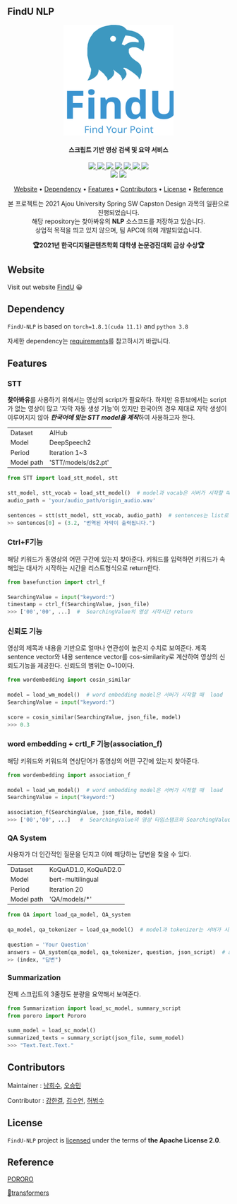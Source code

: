 ## FindU NLP

<p align="center">
    <img src="asset/logo-com.svg" alt="logo" width="250" height="250"/>
</p>
<h4 align="center">스크립트 기반 영상 검색 및 요약 서비스</h4>
<p align="center">
    <a href="https://github.com/SWCapstone2021/NLP/actions/workflows/deploy.yml">
        <img src="https://github.com/SWCapstone2021/NLP/actions/workflows/deploy.yml/badge.svg"/>
    </a> 
    <a href="https://github.com/SWCapstone2021/NLP/actions/workflows/pytest.yml">
        <img src="https://github.com/SWCapstone2021/NLP/actions/workflows/pytest.yml/badge.svg?branch=dev"/>
    </a>	
    <a href="https://github.com/SWCapstone2021/NLP/issues">
        <img src="https://img.shields.io/github/issues/SWCapstone2021/NLP"/>
    <a href="https://github.com/SWCapstone2021/NLP/issues">
        <img src="https://img.shields.io/github/issues-closed/SWCapstone2021/NLP?color=green"/>
    </a>
    <a href="https://github.com/SWCapstone2021/NLP/pulls">
        <img src="https://img.shields.io/github/forks/SWCapstone2021/NLP"/>
    </a>
    <a href="https://github.com/SWCapstone2021/NLP/stargazers">
        <img src="https://img.shields.io/github/stars/SWCapstone2021/NLP"/>
    </a>
    <a href="https://github.com/SWCapstone2021/NLP/blob/main/LICENSE">
        <img src="https://img.shields.io/github/license/SWCapstone2021/NLP"/>
    </a> <br/>
        <img src="https://img.shields.io/badge/python-3.8-3776AB?style=flat-square&logo=python"/>
        <img src="https://img.shields.io/badge/torch-1.8.1-EE4C2C?style=flat-square&logo=pytorch"/>

</p>

<p align="center">
  <a href="#website">Website</a></a> •   
  <a href="#Dependency">Dependency</a></a> • 
  <a href="#features">Features</a></a> • 
  <a href="#contributors">Contributors</a> • 
  <a href="#license">License</a> • 
  <a href="#reference">Reference</a>
</p>
<p align="center">
    본 프로젝트는 2021 Ajou University Spring SW Capston Design 과목의 일환으로 진행되었습니다. <br/>
    해당 repository는 찾아봐유의 <b>NLP</b> 소스코드를 저장하고 있습니다.
<br/>    
    상업적 목적을 띄고 있지 않으며, 팀 APC에 의해 개발되었습니다.
</p>
<p align="center">
    <b>🏆2021년 한국디지털콘텐츠학회 대학생 논문경진대회 금상 수상🏆</b>
</p>

## Website
Visit out website [FindU](https://apcfindu.web.app/) 😀

## Dependency

`FindU-NLP` is based on `torch=1.8.1(cuda 11.1)` and `python 3.8`

자세한 dependency는 [requirements](requirements.txt)를 참고하시기 바랍니다.

## Features

### STT

**찾아봐유**를 사용하기 위해서는 영상의 script가 필요하다. 하지만 유튜브에서는 script가 없는 영상이 많고 '자막 자동 생성 기능'이 있지만 한국어의 경우 제대로 자막 생성이 이루어지지 않아 ***한국어에 맞는 STT model을 제작***하여 사용하고자 한다.

|  |         |
| ------- | ------------- |
| Dataset | AIHub         |
| Model   | DeepSpeech2   |
| Period  | Iteration 1~3 |
| Model path | 'STT/models/ds2.pt' |

```python
from STT import load_stt_model, stt

stt_model, stt_vocab = load_stt_model()  # model과 vocab은 서버가 시작할 때 load
audio_path = 'your/audio_path/origin_audio.wav'

sentences = stt(stt_model, stt_vocab, audio_path)  # sentences는 list로 (시간, 자막)으로 구성
>> sentences[0] = (3.2, "번역된 자막이 출력됩니다.")
```

### Ctrl+F기능

해당 키워드가 동영상의 어떤 구간에 있는지 찾아준다. 
키워드를 입력하면 키워드가 속해있는 대사가 시작하는 시간을 리스트형식으로 return한다.

```python
from basefunction import ctrl_f

SearchingValue = input("keyword:")
timestamp = ctrl_f(SearchingValue, json_file) 
>>> ['00','00', ...]  #  SearchingValue의 영상 시작시간 return
```

### 신뢰도 기능

영상의 제목과 내용을 기반으로 얼마나 연관성이 높은지 수치로 보여준다. 제목 sentence vector와 내용 sentence vector를 cos-similarity로 계산하여 영상의 신뢰도기능을 제공한다. 신뢰도의 범위는 0~10이다.

```python
from wordembedding import cosin_similar

model = load_wm_model()  # word embedding model은 서버가 시작할 때  load
SearchingValue = input("keyword:")

score = cosin_similar(SearchingValue, json_file, model)
>>> 0.3
```

### word embedding + crtl_F 기능(association_f)

해당 키워드와 키워드의 연상단어가 동영상의 어떤 구간에 있는지 찾아준다. 

```python
from wordembedding import association_f

model = load_wm_model()  # word embedding model은 서버가 시작할 때  load
SearchingValue = input("keyword:")

association_f(SearchingValue, json_file, model)
>>> ['00','00', ...]   #  SearchingValue의 영상 타임스탬프와 SearchingValue의 연상단어가 해당하는 영상 타임스탬프 return
```

### QA System

사용자가 더 인간적인 질문을 던지고 이에 해당하는 답변을 찾을 수 있다.

|            |                      |
| ---------- | -------------------- |
| Dataset    | KoQuAD1.0, KoQuAD2.0 |
| Model      | bert-multilingual    |
| Period     | Iteration 20         |
| Model path | 'QA/models/*'        |

```python
from QA import load_qa_model, QA_system

qa_model, qa_tokenizer = load_qa_model()  # model과 tokenizer는 서버가 시작할 때 load

question = 'Your Question'
answers = QA_system(qa_model, qa_tokenizer, question, json_script)  # answers는 list로 (index, 답변)으로 구성, index는 해당 답변이 출현하는 script의 index
>> (index, "답변")
```

### Summarization

전체 스크립트의 3줄정도 분량을 요약해서 보여준다.

```python
from Summarization import load_sc_model, summary_script
from pororo import Pororo

summ_model = load_sc_model()
summarized_texts = summary_script(json_file, summ_model)
>>> "Text.Text.Text."
```


## Contributors

Maintainer : [남희수](https://github.com/HeesuNam), [오승민](https://github.com/Rhcsky)

Contributor : [강한결](https://github.com/hankyul2), [김수연](https://github.com/amelia9981), [허범수](https://github.com/xxoSoo)



## License

`FindU-NLP` project is [licensed](LICENSE) under the terms of **the Apache License 2.0**.



## Reference

[PORORO](https://github.com/kakaobrain/pororo)

[🤗transformers](https://github.com/huggingface/transformers)

